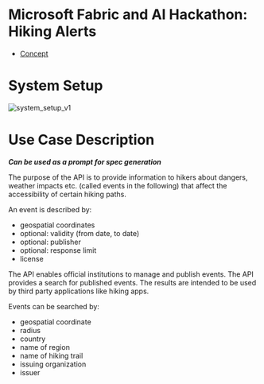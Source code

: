 # Microsoft Fabric and AI Hackathon: Hiking Alerts

- [Concept](resources/doc/concept.md)

# System Setup
![system_setup_v1](https://github.com/user-attachments/assets/c184d0b2-730c-4805-ba19-0eb6ca25ebd1)

# Use Case Description
**_Can be used as a prompt for spec generation_**

The purpose of the API is to provide information to hikers about dangers, weather impacts etc. (called events in the following)
that affect the accessibility of certain hiking paths.

An event is described by:
- geospatial coordinates
- optional: validity (from date, to date)
- optional: publisher
- optional: response limit
- license

The API enables official institutions to manage and publish events.
The API provides a search for published events. The results are intended to be used by third party applications like hiking apps.

Events can be searched by:
- geospatial coordinate
- radius
- country
- name of region
- name of hiking trail
- issuing organization
- issuer

